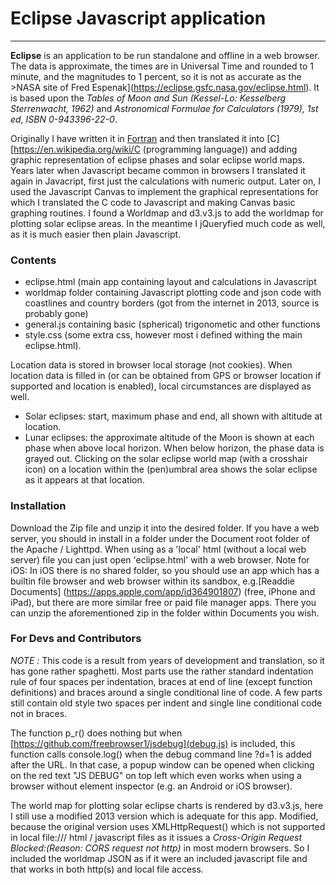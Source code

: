 # Eclipse Javascript application

***

**Eclipse** is an application to be run standalone and offline in a web browser. The data is approximate, the times are in Universal Time and rounded to 1 minute, and the magnitudes to 1 percent, so it is not as accurate as the >NASA site of Fred Espenak](https://eclipse.gsfc.nasa.gov/eclipse.html). It is based upon the _Tables of Moon and Sun (Kessel-Lo: Kesselberg Sterrenwacht, 1962)_ and _Astronomical Formulae for Calculators (1979), 1st ed, ISBN 0-943396-22-0_.

Originally I have written it in [Fortran](https://en.wikipedia.org/wiki/Fortran) and then translated it into [C][https://en.wikipedia.org/wiki/C \(programming language\)) and adding graphic representation of eclipse phases and solar eclipse world maps. Years later when Javascript became common in browsers I translated it again in Javacript, first just the calculations with numeric output. Later on, I used the Javascript Canvas to implement the graphical representations for which I translated the C code to Javascript and making Canvas basic graphing routines. I found a Worldmap and d3.v3.js to add the worldmap for plotting solar eclipse areas. In the meantime I jQueryfied much code as well, as it is much easier then plain Javascript.


### Contents
- eclipse.html (main app containing layout and calculations in Javascript
- worldmap folder containing Javascript plotting code and json code with coastlines and country borders (got from the internet in 2013, source is probably gone)
- general.js containing basic (spherical) trigonometic and other functions
- style.css (some extra css, however most i defined withing the main eclipse.html).

Location data is stored in browser local storage (not cookies).
When location data is filled in (or can be obtained from GPS or browser location if supported and location is enabled), local circumstances are displayed as well.
- Solar eclipses: start, maximum phase and end, all shown with altitude at location.
- Lunar eclipses: the approximate altitude of the Moon is shown at each phase when above local horizon. When below horizon, the phase data is grayed out.
Clicking on the solar eclipse world map (with a crosshair icon) on a location within the (pen)umbral area shows the solar eclipse as it appears at that location.

### Installation

Download the Zip file and unzip it into the desired folder. If you have a web server, you should in install in a folder under the Document root folder of the Apache / Lighttpd. When using as a 'local' html (without a local web server) file you can just open 'eclipse.html' with a web browser.
Note for iOS: In iOS there is no shared folder, so you should use an app which has a builtin file browser and web browser within its sandbox, e.g.[Readdie Documents] (https://apps.apple.com/app/id364901807) (free, iPhone and iPad), but there are more similar free or paid file manager apps. There you can unzip the aforementioned zip in the folder within Documents you wish.

### For Devs and Contributors
_NOTE :_ This code is a result from years of development and translation, so it has gone rather spaghetti. Most parts use the rather standard indentation rule of four spaces per indentation, braces at end of line (except function definitions) and braces around a single conditional line of code. A few parts still contain old style two spaces per indent and single line conditional code not in braces.

The function p_r() does nothing but when [https://github.com/freebrowser1/jsdebug](debug.js) is included, this function calls console.log() when the debug command line ?d=1 is added after the URL. In that case, a popup window can be opened when clicking on the red text "JS DEBUG" on top left which even works when using a browser without element inspector (e.g. an Android or iOS browser).

The world map for plotting solar eclipse charts is rendered by d3.v3.js, here I still use a modified 2013 version which is adequate for this app. Modified, because the original version uses XMLHttpRequest() which is not supported in local file:/// html / javascript files as it issues a _Cross-Origin Request Blocked:(Reason: CORS request not http)_ in most modern browsers. So I included the worldmap JSON as if it were an included javascript file and that works in both http(s) and local file access.

